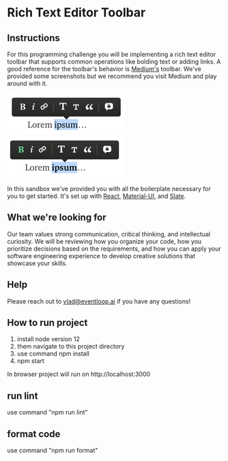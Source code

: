 # Rich Text Editor Toolbar

## Instructions

For this programming challenge you will be implementing a rich text editor toolbar that supports common operations like bolding text or adding links. A good reference for the toolbar's behavior is [Medium's](https:/www.medium.com) toolbar. We've provided some screenshots but we recommend you visit Medium and play around with it.

![Image of Medium's toolbar on plaintext](./medium-toolbar-plain-text.png)
![Image of Medium's toolbar on bold](./medium-toolbar-bold.png)

In this sandbox we've provided you with all the boilerplate necessary for you to get started. It's set up with [React](https://reactjs.org/), [Material-UI](https://material-ui.com/), and [Slate](https://docs.slatejs.org/).

## What we're looking for

Our team values strong communication, critical thinking, and intellectual curiosity. We will be reviewing how you organize your code, how you prioritize decisions based on the requirements, and how you can apply your software engineering experience to develop creative solutions that showcase your skills.

## Help

Please reach out to [vlad@eventloop.ai](mailto:vlad@eventloop.ai) if you have any questions!

## How to run project

1. install node version 12
2. them navigate to this project directory
3. use command npm install
4. npm start

In browser project will run on http://localhost:3000

## run lint
use command "npm run lint"

## format code 
use command "npm run format"
